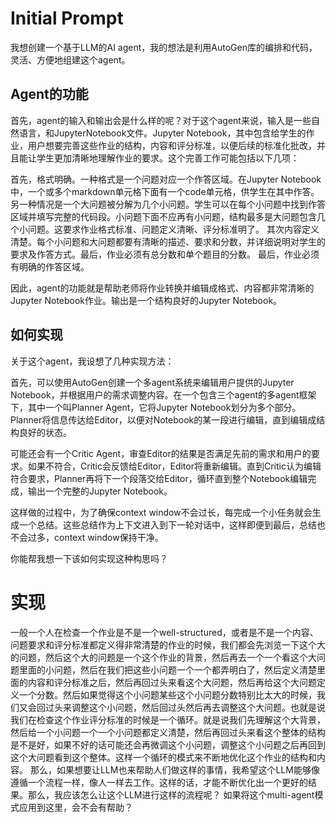 # Initial Prompt
我想创建一个基于LLM的AI agent，我的想法是利用AutoGen库的编排和代码，灵活、方便地组建这个agent。

## Agent的功能
首先，agent的输入和输出会是什么样的呢？对于这个agent来说，输入是一些自然语言，和JupyterNotebook文件。Jupyter Notebook，其中包含给学生的作业，用户想要完善这些作业的结构，内容和评分标准，以便后续的标准化批改，并且能让学生更加清晰地理解作业的要求。这个完善工作可能包括以下几项：

首先，格式明确。一种格式是一个问题对应一个作答区域。在Jupyter Notebook中，一个或多个markdown单元格下面有一个code单元格，供学生在其中作答。另一种情况是一个大问题被分解为几个小问题。学生可以在每个小问题中找到作答区域并填写完整的代码段。小问题下面不应再有小问题，结构最多是大问题包含几个小问题。这要求作业格式标准、问题定义清晰、评分标准明了。
其次内容定义清楚。每个小问题和大问题都要有清晰的描述、要求和分数，并详细说明对学生的要求及作答方式。最后，作业必须有总分数和单个题目的分数。
最后，作业必须有明确的作答区域。

因此，agent的功能就是帮助老师将作业转换并编辑成格式、内容都非常清晰的Jupyter Notebook作业。输出是一个结构良好的Jupyter Notebook。

## 如何实现
关于这个agent，我设想了几种实现方法：

首先，可以使用AutoGen创建一个多agent系统来编辑用户提供的Jupyter Notebook，并根据用户的需求调整内容。在一个包含三个agent的多agent框架下，其中一个叫Planner Agent，它将Jupyter Notebook划分为多个部分。Planner将信息传达给Editor，以便对Notebook的某一段进行编辑，直到编辑成结构良好的状态。

可能还会有一个Critic Agent，审查Editor的结果是否满足先前的需求和用户的要求。如果不符合，Critic会反馈给Editor，Editor将重新编辑。直到Critic认为编辑符合要求，Planner再将下一个段落交给Editor，循环直到整个Notebook编辑完成，输出一个完整的Jupyter Notebook。

这样做的过程中，为了确保context window不会过长，每完成一个小任务就会生成一个总结。这些总结作为上下文进入到下一轮对话中，这样即便到最后，总结也不会过多，context window保持干净。

你能帮我想一下该如何实现这种构思吗？

# 实现

一般一个人在检查一个作业是不是一个well-structured，或者是不是一个内容、问题要求和评分标准都定义得非常清楚的作业的时候，我们都会先浏览一下这个大的问题，然后这个大的问题是一个这个作业的背景，然后再去一个一个看这个大问题里面的小问题，然后在我们把这些小问题一个一个都弄明白了，然后定义清楚里面的内容和评分标准之后，然后再回过头来看这个大问题，然后再给这个大问题定义一个分数。然后如果觉得这个小问题某些这个小问题分数特别比太大的时候，我们又会回过头来调整这个小问题，然后回过头然后再去调整这个大问题。也就是说我们在检查这个作业评分标准的时候是一个循环。就是说我们先理解这个大背景，然后给一个小问题一个一个小问题都定义清楚，然后再回过头来看这个整体的结构是不是好，如果不好的话可能还会再微调这个小问题，调整这个小问题之后再回到这个大问题看到这个整体。这样一个循环的模式来不断地优化这个作业的结构和内容。
那么，如果想要让LLM也来帮助人们做这样的事情，我希望这个LLM能够像遵循一个流程一样，像人一样去工作。这样的话，才能不断优化出一个更好的结果。那么，我应该怎么让这个LLM进行这样的流程呢？ 如果将这个multi-agent模式应用到这里，会不会有帮助？